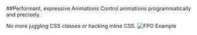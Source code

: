 ##Performant, expressive Animations
Control animations programmatically and precisely.

No more juggling CSS classes or hacking inline CSS.
![FPO Example](images/fpo-editor2.png "FPO Example")
<!--<iframe src='http://learn-staging.famo.us/container/index.html?block=animated-scene&detail=false' scrolling='no' class='code-block'></iframe>-->
